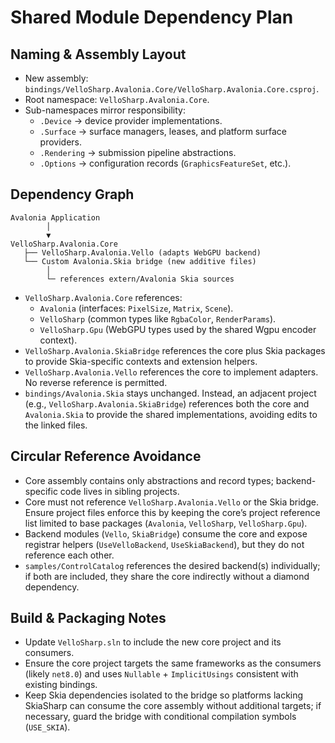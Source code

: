# Shared Module Dependency Plan

## Naming & Assembly Layout
- New assembly: `bindings/VelloSharp.Avalonia.Core/VelloSharp.Avalonia.Core.csproj`.
- Root namespace: `VelloSharp.Avalonia.Core`.
- Sub-namespaces mirror responsibility:
  - `.Device` → device provider implementations.
  - `.Surface` → surface managers, leases, and platform surface providers.
  - `.Rendering` → submission pipeline abstractions.
  - `.Options` → configuration records (`GraphicsFeatureSet`, etc.).

## Dependency Graph
```
Avalonia Application
        │
        ▼
VelloSharp.Avalonia.Core
   ├── VelloSharp.Avalonia.Vello (adapts WebGPU backend)
   └── Custom Avalonia.Skia bridge (new additive files)
        │
        └─ references extern/Avalonia Skia sources
```

- `VelloSharp.Avalonia.Core` references:
  - `Avalonia` (interfaces: `PixelSize`, `Matrix`, `Scene`).
  - `VelloSharp` (common types like `RgbaColor`, `RenderParams`).
  - `VelloSharp.Gpu` (WebGPU types used by the shared Wgpu encoder context).
- `VelloSharp.Avalonia.SkiaBridge` references the core plus Skia packages to provide Skia-specific contexts and extension helpers.
- `VelloSharp.Avalonia.Vello` references the core to implement adapters. No reverse reference is permitted.
- `bindings/Avalonia.Skia` stays unchanged. Instead, an adjacent project (e.g., `VelloSharp.Avalonia.SkiaBridge`) references both the core and `Avalonia.Skia` to provide the shared implementations, avoiding edits to the linked files.

## Circular Reference Avoidance
- Core assembly contains only abstractions and record types; backend-specific code lives in sibling projects.
- Core must not reference `VelloSharp.Avalonia.Vello` or the Skia bridge. Ensure project files enforce this by keeping the core’s project reference list limited to base packages (`Avalonia`, `VelloSharp`, `VelloSharp.Gpu`).
- Backend modules (`Vello`, `SkiaBridge`) consume the core and expose registrar helpers (`UseVelloBackend`, `UseSkiaBackend`), but they do not reference each other.
- `samples/ControlCatalog` references the desired backend(s) individually; if both are included, they share the core indirectly without a diamond dependency.

## Build & Packaging Notes
- Update `VelloSharp.sln` to include the new core project and its consumers.
- Ensure the core project targets the same frameworks as the consumers (likely `net8.0`) and uses `Nullable` + `ImplicitUsings` consistent with existing bindings.
- Keep Skia dependencies isolated to the bridge so platforms lacking SkiaSharp can consume the core assembly without additional targets; if necessary, guard the bridge with conditional compilation symbols (`USE_SKIA`).
